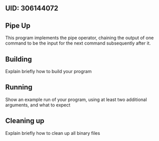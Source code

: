 ## UID: 306144072

## Pipe Up

This program implements the pipe operator, chaining the output of one command to be the input for the next command subsequently after it.

## Building

Explain briefly how to build your program

## Running

Show an example run of your program, using at least two additional arguments, and what to expect

## Cleaning up

Explain briefly how to clean up all binary files
